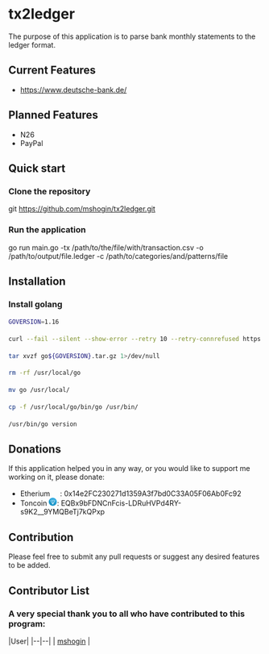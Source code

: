 # tx2ledger

The purpose of this application is to parse bank monthly statements
to the ledger format.

## Current Features

* https://www.deutsche-bank.de/

## Planned Features
* N26
* PayPal

## Quick start

### Clone the repository
git https://github.com/mshogin/tx2ledger.git

### Run the application
go run main.go -tx /path/to/the/file/with/transaction.csv -o /path/to/output/file.ledger -c /path/to/categories/and/patterns/file


## Installation

### Install golang
```bash
GOVERSION=1.16

curl --fail --silent --show-error --retry 10 --retry-connrefused https://dl.google.com/go/go${GOVERSION}.linux-amd64.tar.gz --output go${GOVERSION}.tar.gz

tar xvzf go${GOVERSION}.tar.gz 1>/dev/null

rm -rf /usr/local/go

mv go /usr/local/

cp -f /usr/local/go/bin/go /usr/bin/

/usr/bin/go version

```

## Donations
If this application helped you in any way, or you would like to support me working on it, please donate:
* Etherium <img width="16px" height="16px" src="https://ethereum.org/static/a183661dd70e0e5c70689a0ec95ef0ba/31987/eth-diamond-purple.png"/>: 0x14e2FC230271d1359A3f7bd0C33A05F06Ab0Fc92
* Toncoin <img width="16px" height="16px" src="https://raw.githubusercontent.com/mshogin/assets/master/crypto/logo/toncoin.svg"/>: EQBx9bFDNCnFcis-LDRuHVPd4RY-s9K2__9YMQBeTj7kQPxp

## Contribution

Please feel free to submit any pull requests or suggest any desired features to be added.

## Contributor List

### A very special thank you to all who have contributed to this program:

|User|
|--|--|
| [mshogin](https://github.com/mshogin) |
